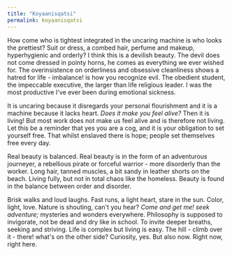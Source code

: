 ```yaml
---
title: "Koyaanisqatsi"
permalink: koyaanisqatsi
---
```


How come who is tightest integrated in the uncaring machine is who looks the prettiest? Suit or dress, a combed hair, perfume and makeup, hyperhygienic and orderly? I think this is a devilish beauty. The devil does not come dressed in pointy horns, he comes as everything we ever wished for. The overinsistence on orderliness and obsessive cleanliness shows a hatred for life - imbalance! is how you recognize evil. The obedient student, the impeccable executive, the larger than life religious leader. I was the most productive I've ever been during emotional sickness.

It is uncaring because it disregards your personal flourishment and it is a machine because it lacks heart. *Does it make you feel alive?* Then it is living! But most work does not make us feel alive and is therefore not living. Let this be a reminder that yes you are a cog, and it is your obligation to set yourself free. That whilst enslaved there is hope; people set themselves free every day.

Real beauty is balanced. Real beauty is in the form of an adventurous journeyer, a rebellious pirate or forceful warrior - more disorderly than the worker. Long hair, tanned muscles, a bit sandy in leather shorts on the beach. Living fully, but not in total chaos like the homeless. Beauty is found in the balance between order and disorder.

Brisk walks and loud laughs. Fast runs, a light heart, stare in the sun. Color, light, love. Nature is shouting, can't you hear? *Come and get me! seek adventure;* mysteries and wonders everywhere. Philosophy is supposed to invigorate, not be dead and dry like in school. To invite deeper breaths, seeking and striving. Life is complex but living is easy. The hill - climb over it - there! what's on the other side? Curiosity, yes. But also now. Right now, right here.

